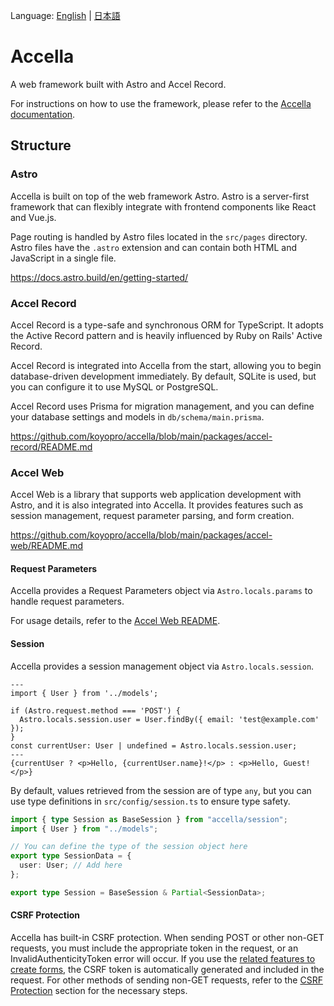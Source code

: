 Language: [English](https://github.com/koyopro/accella/blob/main/packages/accella/README.md) | [日本語](https://github.com/koyopro/accella/blob/main/packages/accella/README-ja.md)

# Accella

A web framework built with Astro and Accel Record.

For instructions on how to use the framework, please refer to the [Accella documentation](https://accella.dev/).

## Structure

### Astro

Accella is built on top of the web framework Astro. Astro is a server-first framework that can flexibly integrate with frontend components like React and Vue.js.

Page routing is handled by Astro files located in the `src/pages` directory. Astro files have the `.astro` extension and can contain both HTML and JavaScript in a single file.

https://docs.astro.build/en/getting-started/

### Accel Record

Accel Record is a type-safe and synchronous ORM for TypeScript. It adopts the Active Record pattern and is heavily influenced by Ruby on Rails' Active Record.

Accel Record is integrated into Accella from the start, allowing you to begin database-driven development immediately. By default, SQLite is used, but you can configure it to use MySQL or PostgreSQL.

Accel Record uses Prisma for migration management, and you can define your database settings and models in `db/schema/main.prisma`.

https://github.com/koyopro/accella/blob/main/packages/accel-record/README.md

### Accel Web

Accel Web is a library that supports web application development with Astro, and it is also integrated into Accella. It provides features such as session management, request parameter parsing, and form creation.

https://github.com/koyopro/accella/blob/main/packages/accel-web/README.md

#### Request Parameters

Accella provides a Request Parameters object via `Astro.locals.params` to handle request parameters.

For usage details, refer to the [Accel Web README](https://github.com/koyopro/accella/blob/main/packages/accel-web/README.md#form-and-request-parameters).

#### Session

Accella provides a session management object via `Astro.locals.session`.

```astro
---
import { User } from '../models';

if (Astro.request.method === 'POST') {
  Astro.locals.session.user = User.findBy({ email: 'test@example.com' });
}
const currentUser: User | undefined = Astro.locals.session.user;
---
{currentUser ? <p>Hello, {currentUser.name}!</p> : <p>Hello, Guest!</p>}
```

By default, values retrieved from the session are of type `any`, but you can use type definitions in `src/config/session.ts` to ensure type safety.

```typescript
import { type Session as BaseSession } from "accella/session";
import { User } from "../models";

// You can define the type of the session object here
export type SessionData = {
  user: User; // Add here
};

export type Session = BaseSession & Partial<SessionData>;
```

#### CSRF Protection

Accella has built-in CSRF protection. When sending POST or other non-GET requests, you must include the appropriate token in the request, or an InvalidAuthenticityToken error will occur. If you use the [related features to create forms](https://github.com/koyopro/accella/blob/main/packages/accel-web/README.md#form-and-request-parameters), the CSRF token is automatically generated and included in the request. For other methods of sending non-GET requests, refer to the [CSRF Protection](https://github.com/koyopro/accella/blob/main/packages/accel-web/README.md#csrf-protection) section for the necessary steps.
